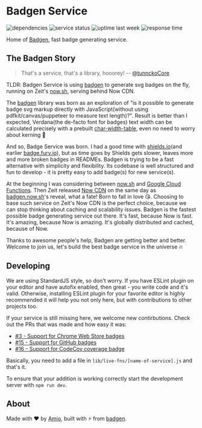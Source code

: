 # Badgen Service

![dependencies](https://badgen.now.sh/david/dep/amio/badgen-service)
![service status](https://badgen.now.sh/uptime-robot/status/m780731617-a9e038618dc1aee36a44c4af)
![uptime last week](https://badgen.now.sh/uptime-robot/week/m780731617-a9e038618dc1aee36a44c4af)
![response time](https://badgen.now.sh/uptime-robot/response/m780731617-a9e038618dc1aee36a44c4af)

Home of [Badgen](https://badgen.now.sh), fast badge generating service.

## The Badgen Story

> That's a service, that's a library, hooorey! -- [@tunnckoCore](https://twitter.com/tunnckoCore)

TLDR: Badgen Service is using [badgen](https://github.com/amio/badgen) to generate svg badges on the fly, running on Zeit's [now.sh](https://zeit.co/now), serving behind Now CDN.

The [badgen](https://github.com/amio/badgen) library was born as an exploration of "is it possible to generate badge svg markup directly with JavaScript(without using pdfkit/canvas/puppeteer to measure text length)?". Result is better than I expected, Verdana(the de-facto font for badges) text width can be calculated precisely with a prebuilt [char-width-table](https://github.com/amio/badgen/blob/master/lib/widths-verdana-11.json), even no need to worry about kerning 🤯

And so, Badge Service was born. I had a good time with [shields.io](https://shields.io)(and earlier [badge.fury.io](https://badge.fury.io)), but as time goes by Shields gets slower, leaves more and more broken badges in READMEs. Badgen is trying to be a fast alternative with simplicity and flexibility. Its codebase is well structured and fun to develop - it is pretty easy to add badge(s) for new service(s). 

At the beginning I was considering between [now.sh](https://zeit.co/now) and [Google Cloud Functions](https://cloud.google.com/functions/). Then Zeit released [Now CDN](https://zeit.co/blog/now-cdn) on the same day as [badgen.now.sh](https://badgen.now.sh)'s reveal, what a fate! Born to fall in love 😘. Choosing to base such service on Zeit's Now CDN is the perfect choice, because we can stop thinking about caching and scalability issues. Badgen is the fastest possible badge generating service out there. It's fast, because Now is fast. It's amazing, because Now is amazing. It's globally distributed and cached, because of Now.

Thanks to awesome people's help, Badgen are getting better and better. Welcome to join us, let's build the best badge service in the universe 🔥

## Developing

We are using StandardJS style, so don't worry. If you have ESLint plugin on your editor and have autofix enabled, then great - you write code and it's valid. Otherwise, installing ESLint plugin for your favorite editor is highly recommended it will help you not only here, but with contributions to other projects too.

If your service is still missing here, we welcome new contirbutions. Check out the PRs that was made and how easy it was:

- [#3 - Support for Chrome Web Store badges](https://github.com/amio/badgen-service/pull/3)
- [#15 - Support for GitHub badges](https://github.com/amio/badgen-service/pull/15)
- [#16 - Support for CodeCov coverage badge](https://github.com/amio/badgen-service/pull/16)

Basically, you need to add a file in `lib/live-fns/[name-of-service].js` and that's it. 

To ensure that your addition is working correctly start the development server with `npm run dev`.

## About

Made with ❤️ by [Amio](https://github.com/amio),
built with ⚡️ from [badgen](https://github.com/amio/badgen).
